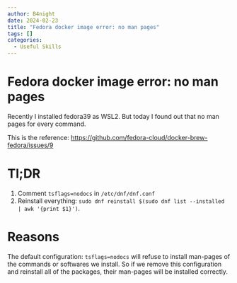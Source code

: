 ```yaml
---
author: B4night
date: 2024-02-23
title: "Fedora docker image error: no man pages"
tags: []
categories:
  - Useful Skills
---
```


# Fedora docker image error: no man pages

Recently I installed fedora39 as WSL2. But today I found out that no man pages for every command.

This is the reference: <https://github.com/fedora-cloud/docker-brew-fedora/issues/9>

# Tl;DR

1.  Comment `tsflags=nodocs` in `/etc/dnf/dnf.conf`
2.  Reinstall everything: `sudo dnf reinstall $(sudo dnf list --installed | awk '{print $1}')`.

# Reasons

The default configuration: `tsflags=nodocs` will refuse to install man-pages of the commands or softwares we install. So if we remove this configuration and reinstall all of the packages, their man-pages will be installed correctly.
